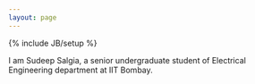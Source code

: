 ```yaml
---
layout: page
---
```

{% include JB/setup %}

I am Sudeep Salgia, a senior undergraduate student of Electrical Engineering department at IIT Bombay.



